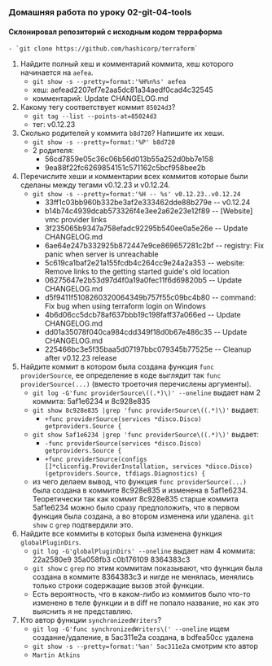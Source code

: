 ### Домашняя работа по уроку 02-git-04-tools
#### Cклонировал репозиторий с исходным кодом терраформа
	- `git clone https://github.com/hashicorp/terraform`

1. Найдите полный хеш и комментарий коммита, хеш которого начинается на `aefea`.
	- `git show -s --pretty=format:'%H%n%s' aefea`
	- хеш: aefead2207ef7e2aa5dc81a34aedf0cad4c32545
	- комментарий: Update CHANGELOG.md
1. Какому тегу соответствует коммит `85024d3`?
	- `git tag --list --points-at=85024d3`
	- тег: v0.12.23
1. Сколько родителей у коммита `b8d720`? Напишите их хеши.
	- `git show -s --pretty=format:'%P' b8d720`
	- 2 родителя:
		- 56cd7859e05c36c06b56d013b55a252d0bb7e158 
		- 9ea88f22fc6269854151c571162c5bcf958bee2b
1. Перечислите хеши и комментарии всех коммитов которые были сделаны между тегами  v0.12.23 и v0.12.24.
	- `git show -s --pretty=format:'%H -- %s' v0.12.23..v0.12.24`
		- 33ff1c03bb960b332be3af2e333462dde88b279e -- v0.12.24
		- b14b74c4939dcab573326f4e3ee2a62e23e12f89 -- [Website] vmc provider links
		- 3f235065b9347a758efadc92295b540ee0a5e26e -- Update CHANGELOG.md
		- 6ae64e247b332925b872447e9ce869657281c2bf -- registry: Fix panic when server is unreachable
		- 5c619ca1baf2e21a155fcdb4c264cc9e24a2a353 -- website: Remove links to the getting started guide's old location
		- 06275647e2b53d97d4f0a19a0fec11f6d69820b5 -- Update CHANGELOG.md
		- d5f9411f5108260320064349b757f55c09bc4b80 -- command: Fix bug when using terraform login on Windows
		- 4b6d06cc5dcb78af637bbb19c198faff37a066ed -- Update CHANGELOG.md
		- dd01a35078f040ca984cdd349f18d0b67e486c35 -- Update CHANGELOG.md
		- 225466bc3e5f35baa5d07197bbc079345b77525e -- Cleanup after v0.12.23 release
1. Найдите коммит в котором была создана функция `func providerSource`, ее определение в коде выглядит 
так `func providerSource(...)` (вместо троеточия перечислены аргументы).
	- `git log -G'func providerSource\((.*)\)' --oneline` выдает нам 2 коммита: 5af1e6234 и 8c928e835
	- `git show 8c928e835 |grep 'func providerSource\((.*)\)'` выдает:
		- `+func providerSource(services *disco.Disco) getproviders.Source {`
	- `git show 5af1e6234 |grep 'func providerSource\((.*)\)'` выдает:
		- `-func providerSource(services *disco.Disco) getproviders.Source {`
		- `+func providerSource(configs []*cliconfig.ProviderInstallation, services *disco.Disco) (getproviders.Source, tfdiags.Diagnostics) {` 
	- из чего делаем вывод, что функция `func providerSource(...)` была создана в коммите 8c928e835 и изменена в 5af1e6234. Теоретически так как коммит 8c928e835 старше коммита 5af1e6234 можно было сразу предположить, что в первом функция была создана, а во втором изменена или удалена. `git show` с `grep` подтвердили это.
1. Найдите все коммиты в которых была изменена функция `globalPluginDirs`.
	- `git log -G'globalPluginDirs' --oneline` выдает нам 4 коммита: 22a2580e9 35a058fb3 c0b176109 8364383c3
	- `git show` с `grep` по этим коммитам показывают, что функция была создана в коммите 8364383c3 и нигде не менялась, менялись только строки содержащие вызов этой функции.
	- Есть вероятность, что в каком-либо из коммитов было что-то изменено в теле функции и в diff не попало название, но как это выяснить я не представляю.
1. Кто автор функции `synchronizedWriters`? 
	- `git log -G'func synchronizedWriters\(' --oneline` ищем создание/удаление, в 5ac311e2a создана, в bdfea50cc удалена
	- `git show -s --pretty=format:'%an' 5ac311e2a` смотрим кто автор
	- `Martin Atkins`